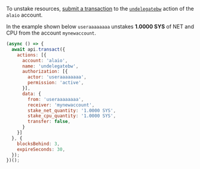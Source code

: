 To unstake resources, [submit a transaction](01_how-to-submit-a-transaction.md) to the [`undelegatebw`](https://github.com/ALAIO/alaio.contracts/blob/52fbd4ac7e6c38c558302c48d00469a4bed35f7c/contracts/alaio.system/include/alaio.system/alaio.system.hpp#L1000) action of the `alaio` account.

In the example shown below `useraaaaaaaa` unstakes **1.0000 SYS** of NET and CPU from the account `mynewaccount`.
```javascript
(async () => {
  await api.transact({
    actions: [{
      account: 'alaio',
      name: 'undelegatebw',
      authorization: [{
        actor: 'useraaaaaaaa',
        permission: 'active',
      }],
      data: {
        from: 'useraaaaaaaa',
        receiver: 'mynewaccount',
        stake_net_quantity: '1.0000 SYS',
        stake_cpu_quantity: '1.0000 SYS',
        transfer: false,
      }
    }]
  }, {
    blocksBehind: 3,
    expireSeconds: 30,
  });
})();
```